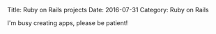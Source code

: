 Title: Ruby on Rails projects
Date: 2016-07-31
Category: Ruby on Rails

I'm busy creating apps, please be patient!


